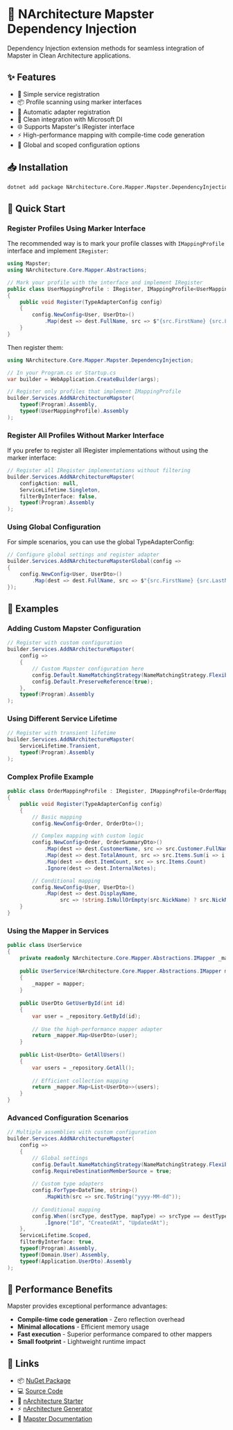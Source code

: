 # 🔌 NArchitecture Mapster Dependency Injection

Dependency Injection extension methods for seamless integration of Mapster in Clean Architecture applications.

## ✨ Features

- 🚀 Simple service registration
- 📦 Profile scanning using marker interfaces
- 🔄 Automatic adapter registration
- 🔗 Clean integration with Microsoft DI
- 🌐 Supports Mapster's IRegister interface
- ⚡ High-performance mapping with compile-time code generation
- 🎯 Global and scoped configuration options

## 📥 Installation

```bash
dotnet add package NArchitecture.Core.Mapper.Mapster.DependencyInjection
```

## 🚦 Quick Start

### Register Profiles Using Marker Interface

The recommended way is to mark your profile classes with `IMappingProfile` interface and implement `IRegister`:

```csharp
using Mapster;
using NArchitecture.Core.Mapper.Abstractions;

// Mark your profile with the interface and implement IRegister
public class UserMappingProfile : IRegister, IMappingProfile<UserMappingProfile>
{
    public void Register(TypeAdapterConfig config)
    {
        config.NewConfig<User, UserDto>()
            .Map(dest => dest.FullName, src => $"{src.FirstName} {src.LastName}");
    }
}
```

Then register them:

```csharp
using NArchitecture.Core.Mapper.Mapster.DependencyInjection;

// In your Program.cs or Startup.cs
var builder = WebApplication.CreateBuilder(args);

// Register only profiles that implement IMappingProfile
builder.Services.AddNArchitectureMapster(
    typeof(Program).Assembly, 
    typeof(UserMappingProfile).Assembly
);
```

### Register All Profiles Without Marker Interface

If you prefer to register all IRegister implementations without using the marker interface:

```csharp
// Register all IRegister implementations without filtering
builder.Services.AddNArchitectureMapster(
    configAction: null,
    ServiceLifetime.Singleton,
    filterByInterface: false,
    typeof(Program).Assembly
);
```

### Using Global Configuration

For simple scenarios, you can use the global TypeAdapterConfig:

```csharp
// Configure global settings and register adapter
builder.Services.AddNArchitectureMapsterGlobal(config =>
{
    config.NewConfig<User, UserDto>()
        .Map(dest => dest.FullName, src => $"{src.FirstName} {src.LastName}");
});
```

## 📝 Examples

### Adding Custom Mapster Configuration

```csharp
// Register with custom configuration
builder.Services.AddNArchitectureMapster(
    config => 
    {
        // Custom Mapster configuration here
        config.Default.NameMatchingStrategy(NameMatchingStrategy.Flexible);
        config.Default.PreserveReference(true);
    },
    typeof(Program).Assembly
);
```

### Using Different Service Lifetime

```csharp
// Register with transient lifetime
builder.Services.AddNArchitectureMapster(
    ServiceLifetime.Transient,
    typeof(Program).Assembly
);
```

### Complex Profile Example

```csharp
public class OrderMappingProfile : IRegister, IMappingProfile<OrderMappingProfile>
{
    public void Register(TypeAdapterConfig config)
    {
        // Basic mapping
        config.NewConfig<Order, OrderDto>();

        // Complex mapping with custom logic
        config.NewConfig<Order, OrderSummaryDto>()
            .Map(dest => dest.CustomerName, src => src.Customer.FullName)
            .Map(dest => dest.TotalAmount, src => src.Items.Sum(i => i.Price * i.Quantity))
            .Map(dest => dest.ItemCount, src => src.Items.Count)
            .Ignore(dest => dest.InternalNotes);

        // Conditional mapping
        config.NewConfig<User, UserDto>()
            .Map(dest => dest.DisplayName, 
                 src => !string.IsNullOrEmpty(src.NickName) ? src.NickName : src.FullName);
    }
}
```

### Using the Mapper in Services

```csharp
public class UserService
{
    private readonly NArchitecture.Core.Mapper.Abstractions.IMapper _mapper;
    
    public UserService(NArchitecture.Core.Mapper.Abstractions.IMapper mapper)
    {
        _mapper = mapper;
    }
    
    public UserDto GetUserById(int id)
    {
        var user = _repository.GetById(id);
        
        // Use the high-performance mapper adapter
        return _mapper.Map<UserDto>(user);
    }
    
    public List<UserDto> GetAllUsers()
    {
        var users = _repository.GetAll();
        
        // Efficient collection mapping
        return _mapper.Map<List<UserDto>>(users);
    }
}
```

### Advanced Configuration Scenarios

```csharp
// Multiple assemblies with custom configuration
builder.Services.AddNArchitectureMapster(
    config =>
    {
        // Global settings
        config.Default.NameMatchingStrategy(NameMatchingStrategy.Flexible);
        config.RequireDestinationMemberSource = true;
        
        // Custom type adapters
        config.ForType<DateTime, string>()
            .MapWith(src => src.ToString("yyyy-MM-dd"));
            
        // Conditional mapping
        config.When((srcType, destType, mapType) => srcType == destType)
            .Ignore("Id", "CreatedAt", "UpdatedAt");
    },
    ServiceLifetime.Scoped,
    filterByInterface: true,
    typeof(Program).Assembly,
    typeof(Domain.User).Assembly,
    typeof(Application.UserDto).Assembly
);
```

## 🚀 Performance Benefits

Mapster provides exceptional performance advantages:

- **Compile-time code generation** - Zero reflection overhead
- **Minimal allocations** - Efficient memory usage
- **Fast execution** - Superior performance compared to other mappers
- **Small footprint** - Lightweight runtime impact

## 🔗 Links

- 📦 [NuGet Package](https://www.nuget.org/packages/NArchitecture.Core.Mapper.Mapster.DependencyInjection)
- 💻 [Source Code](https://github.com/kodlamaio-projects/nArchitecture.Core)
- 🚀 [nArchitecture Starter](https://github.com/kodlamaio-projects/nArchitecture)
- ⚡ [nArchitecture Generator](https://github.com/kodlamaio-projects/nArchitecture.Gen)
- 📘 [Mapster Documentation](https://github.com/MapsterMapper/Mapster)